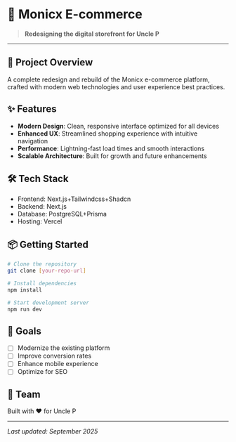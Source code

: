 # 🛒 Monicx E-commerce

> **Redesigning the digital storefront for Uncle P**

---

## 🚀 Project Overview

A complete redesign and rebuild of the Monicx e-commerce platform, crafted with modern web technologies and user experience best practices.

## ✨ Features

- **Modern Design**: Clean, responsive interface optimized for all devices
- **Enhanced UX**: Streamlined shopping experience with intuitive navigation
- **Performance**: Lightning-fast load times and smooth interactions
- **Scalable Architecture**: Built for growth and future enhancements

## 🛠️ Tech Stack

- Frontend: Next.js+Tailwindcss+Shadcn
- Backend: Next.js
- Database: PostgreSQL+Prisma
- Hosting: Vercel

## 📦 Getting Started

```bash
# Clone the repository
git clone [your-repo-url]

# Install dependencies
npm install

# Start development server
npm run dev
```

## 🎯 Goals

- [ ] Modernize the existing platform
- [ ] Improve conversion rates
- [ ] Enhance mobile experience
- [ ] Optimize for SEO

## 👥 Team

Built with ❤️ for Uncle P

---

_Last updated: September 2025_
